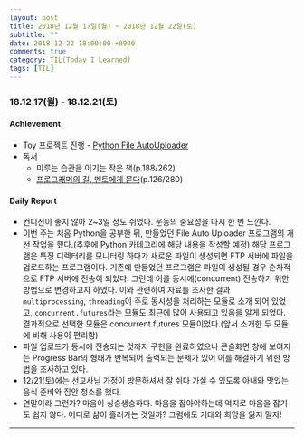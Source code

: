 ```yaml
---
layout: post
title: 2018년 12월 17일(월) ~ 2018년 12월 22일(토)
subtitle: ""
date: 2018-12-22 18:00:00 +0900
comments: true
category: TIL(Today I Learned)
tags: [TIL]
---
```

### 18.12.17(월) - 18.12.21(토)
#### Achievement
  - Toy 프로젝트 진행 - [Python File AutoUploader](https://github.com/choidslab/Automated_File_Upload)
  - 독서
    - 미루는 습관을 이기는 작은 책(p.188/262)
    - [프로그래머의 길, 멘토에게 묻다](http://www.kyobobook.co.kr/product/detailViewKor.laf?barcode=9788991268807)(p.126/280)

#### Daily Report
  - 컨디션이 좋지 않아 2~3일 정도 쉬었다. 운동의 중요성을 다시 한 번 느낀다.
  - 이번 주는 처음 Python을 공부한 뒤, 만들었던 File Auto Uploader 프로그램의 개선 작업을 했다.(추후에 Python 카테고리에 해당 내용을 작성할 예정) 해당 프로그램은 특정 디렉터리를 모니터링 하다가 새로운 파일이 생성되면 FTP 서버에 파일을 업로드하는 프로그램이다. 기존에 만들었던 프로그램은 파일이 생성될 경우 순차적으로 FTP 서버에 전송이 되었다. 그런데 이를 동시에(concurrent) 전송하기 위한 방법으로 변경하고자 하였다. 이와 관련하여 자료를 조사한 결과 `multiprocessing`, `threading`이 주로 동시성을 처리하는 모듈로 소개 되어 있었고, `concurrent.futures`라는 모듈도 최근에 많이 사용되고 있음을 알게 되었다. 결과적으로 선택한 모듈은 concurrent.futures 모듈이었다.(앞서 소개한 두 모듈에 비해 사용이 편리함)
  - 파일 업로드가 동시에 전송되는 것까지 구현을 완료하였으나 콘솔화면 창에 보여지는 Progress Bar의 형태가 반복되어 출력되는 문제가 있어 이를 해결하기 위한 방법을 조사하고 있다.
  - 12/21(토)에는 선교사님 가정이 방문하셔서 잘 쉬다 가실 수 있도록 아내와 맛있는 음식 준비와 집안 청소를 했다.
  - 연말이라 그런가? 마음이 싱숭생숭하다. 마음을 잡아야하는데 억지로 마음을 잡기도 쉽지 않다. 어디로 삶이 흘러가는 것일까? 그럼에도 기대와 희망을 잃지 말자!
  
---
